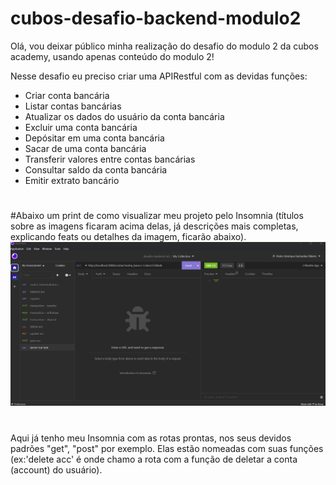 # cubos-desafio-backend-modulo2
Olá, vou deixar público minha realização do desafio do modulo 2 da cubos academy, usando apenas conteúdo do modulo 2!

Nesse desafio eu preciso criar uma APIRestful com as devidas funções:
-   Criar conta bancária
-   Listar contas bancárias
-   Atualizar os dados do usuário da conta bancária
-   Excluir uma conta bancária
-   Depósitar em uma conta bancária
-   Sacar de uma conta bancária
-   Transferir valores entre contas bancárias
-   Consultar saldo da conta bancária
-   Emitir extrato bancário

#

#Abaixo um print de como visualizar meu projeto pelo Insomnia (títulos sobre as imagens ficaram acima delas, já descrições mais completas, explicando feats ou detalhes da imagem, ficarão abaixo).
![Insomnia](./assets/Captura%20de%20tela%202023-03-06%20224558.png?raw=true "Optional Title")

#

Aqui já tenho meu Insomnia com as rotas prontas, nos seus devidos padrões "get", "post" por exemplo. Elas estão nomeadas com suas funções (ex:'delete acc' é onde chamo a rota com a função de deletar a conta (account) do usuário).